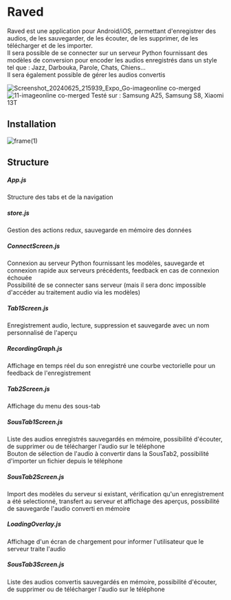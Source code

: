 # Raved
Raved est une application pour Android/iOS, permettant d'enregistrer des audios, de les sauvegarder, de les écouter, de les supprimer, de les télécharger et de les importer.  
Il sera possible de se connecter sur un serveur Python fournissant des modèles de conversion pour encoder les audios enregistrés dans un style tel que : Jazz, Darbouka, Parole, Chats, Chiens...  
Il sera également possible de gérer les audios convertis  
  
![Screenshot_20240625_215939_Expo_Go-imageonline co-merged](https://github.com/teddyfresnes/Raved/assets/80900011/691a2dd9-47fa-43ad-8837-b6b15d103488)
![11-imageonline co-merged](https://github.com/teddyfresnes/Raved/assets/80900011/57baeb22-28db-4ef7-80c9-cc1120881ac6)
Testé sur : Samsung A25, Samsung S8, Xiaomi 13T

## Installation
![frame(1)](https://github.com/teddyfresnes/Raved/assets/80900011/025110df-0401-4d68-844d-9a9225011361)

## Structure
##### App.js
Structure des tabs et de la navigation
##### store.js
Gestion des actions redux, sauvegarde en mémoire des données
##### ConnectScreen.js
Connexion au serveur Python fournissant les modèles, sauvegarde et connexion rapide aux serveurs précédents, feedback en cas de connexion échouée  
Possibilité de se connecter sans serveur (mais il sera donc impossible d'accéder au traitement audio via les modèles)  
##### Tab1Screen.js
Enregistrement audio, lecture, suppression et sauvegarde avec un nom personnalisé de l'aperçu  
##### RecordingGraph.js
Affichage en temps réel du son enregistré une courbe vectorielle pour un feedback de l'enregistrement  
##### Tab2Screen.js
Affichage du menu des sous-tab
##### SousTab1Screen.js
Liste des audios enregistrés sauvegardés en mémoire, possibilité d'écouter, de supprimer ou de télécharger l'audio sur le téléphone  
Bouton de sélection de l'audio à convertir dans la SousTab2, possibilité d'importer un fichier depuis le téléphone  
##### SousTab2Screen.js
Import des modèles du serveur si existant, vérification qu'un enregistrement a été selectionné, transfert au serveur et affichage des aperçus, possibilité de sauvegarde l'audio converti en mémoire  
##### LoadingOverlay.js
Affichage d'un écran de chargement pour informer l'utilisateur que le serveur traite l'audio  
##### SousTab3Screen.js
Liste des audios convertis sauvegardés en mémoire, possibilité d'écouter, de supprimer ou de télécharger l'audio sur le téléphone  

